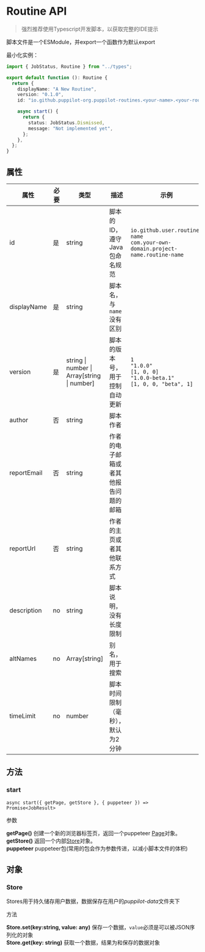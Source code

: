 # Routine API

> 强烈推荐使用Typescript开发脚本，以获取完整的IDE提示

脚本文件是一个ESModule，并export一个函数作为默认export

最小化实例：

```ts
import { JobStatus, Routine } from "../types";

export default function (): Routine {
  return {
    displayName: "A New Routine",
    version: "0.1.0",
    id: "io.github.puppilot-org.puppilot-routines.<your-name>.<your-routine-id>",

    async start() {
      return {
        status: JobStatus.Dismissed,
        message: "Not implemented yet",
      };
    },
  };
}
```

## 属性

| 属性        | 必要 | 类型                                                    | 描述                                 | 示例                                                                                      |
| ----------- | ---- | ------------------------------------------------------- | ------------------------------------ | ----------------------------------------------------------------------------------------- |
| id          | 是   | string                                                  | 脚本的ID，遵守Java包命名规范         | `io.github.user.routine-name` <br/> `com.your-own-domain.project-name.routine-name`       |
| displayName | 是   | string                                                  | 脚本名，与`name`没有区别             |                                                                                           |
| version     | 是   | string \| <br/> number \| <br/> Array[string \| number] | 脚本的版本号，用于控制自动更新       | `1` <br/> `"1.0.0"` <br/> `[1, 0, 0]` <br/> `"1.0.0-beta.1"` <br/> `[1, 0, 0, "beta", 1]` |
| author      | 否   | string                                                  | 脚本作者                             |                                                                                           |
| reportEmail | 否   | string                                                  | 作者的电子邮箱或者其他报告问题的邮箱 |                                                                                           |
| reportUrl   | 否   | string                                                  | 作者的主页或者其他联系方式           |                                                                                           |
| description | no   | string                                                  | 脚本说明，没有长度限制               |                                                                                           |
| altNames    | no   | Array[string]                                           | 别名，用于搜索                       |                                                                                           |
| timeLimit   | no   | number                                                  | 脚本时间限制（毫秒），默认为2分钟    |                                                                                           |

## 方法

### start

`async start({ getPage, getStore }, { puppeteer }) => Promise<JobResult>`

参数

**getPage()** 创建一个新的浏览器标签页，返回一个puppeteer [Page](https://pptr.dev/api/puppeteer.page)对象。  
**getStore()** 返回一个内部[Store](#store)对象。  
**puppeteer** puppeteer包(常用的包会作为参数传进，以减小脚本文件的体积)  

## 对象

### Store

Stores用于持久储存用户数据，数据保存在用户的*puppilot-data*文件夹下

方法

**Store.set(key:string, value: any)** 保存一个数据，`value`必须是可以被JSON序列化的对象  
**Store.get(key: string)** 获取一个数据，结果为和保存的数据对象  
